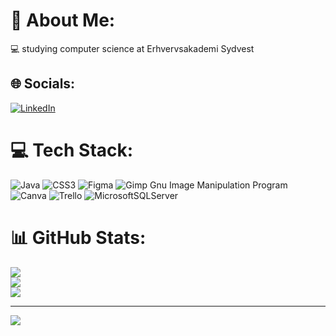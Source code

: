 # 💫 About Me:
💻 studying computer science at Erhvervsakademi Sydvest


## 🌐 Socials:
[![LinkedIn](https://img.shields.io/badge/LinkedIn-%230077B5.svg?logo=linkedin&logoColor=white)](https://www.linkedin.com/in/ilasova/) 

# 💻 Tech Stack:


![Java](https://img.shields.io/badge/Java-ED8B00?style=for-the-badge&logo=openjdk&logoColor=white)
![CSS3](https://img.shields.io/badge/CSS-239120?&style=for-the-badge&logo=css3&logoColor=white)	
![Figma](https://img.shields.io/badge/Figma-F24E1E?style=for-the-badge&logo=figma&logoColor=white)
![Gimp Gnu Image Manipulation Program](https://img.shields.io/badge/gimp-5C5543?style=for-the-badge&logo=gimp&logoColor=white) 
![Canva](https://img.shields.io/badge/Canva-%2300C4CC.svg?&style=for-the-badge&logo=Canva&logoColor=white) 
![Trello](https://img.shields.io/badge/Trello-0052CC?style=for-the-badge&logo=trello&logoColor=white) 
![MicrosoftSQLServer](https://img.shields.io/badge/Microsoft%20SQL%20Server-CC2927.svg?style=for-the-badge&logo=Microsoft-SQL-Server&logoColor=white)
# 📊 GitHub Stats:
![](https://github-readme-stats-sigma-five.vercel.app/api?username=julia-957&theme=dark&hide_border=false&include_all_commits=true&count_private=true)<br/>
![](https://github-readme-streak-stats.herokuapp.com/?user=julia-957&theme=dark&hide_border=false)<br/>
![](https://github-readme-stats-sigma-five.vercel.app/api/top-langs/?username=julia-957&theme=dark&hide_border=false&include_all_commits=true&count_private=true&layout=compact)

---
[![](https://visitcount.itsvg.in/api?id=julia-957&icon=3&color=12)](https://visitcount.itsvg.in)

<!-- Proudly created with GPRM ( https://gprm.itsvg.in ) -->

